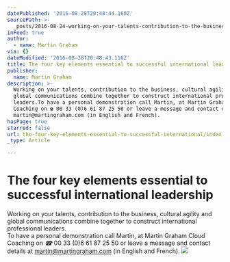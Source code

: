 ```yaml
---
datePublished: '2016-08-28T20:48:44.160Z'
sourcePath: >-
  _posts/2016-08-24-working-on-your-talents-contribution-to-the-business-cultu.md
inFeed: true
author:
  - name: Martin Graham
via: {}
dateModified: '2016-08-28T20:48:43.116Z'
title: The four key elements essential to successful international leadership
publisher:
  name: Martin Graham
description: >-
  Working on your talents, contribution to the business, cultural agility and
  global communications combine together to construct international professional
  leaders.To have a personal demonstration call Martin, at Martin Graham Cloud
  Coaching on ☎ 00 33 (0)6 61 87 25 50 or leave a message and contact details at
  martin@martingraham.com (in English and French).
hasPage: true
starred: false
url: the-four-key-elements-essential-to-successful-international/index.html
_type: Article

---
```

# The four key elements essential to successful international leadership

Working on your talents, contribution to the business, cultural agility and global communications combine together to construct international professional leaders.  
To have a personal demonstration call Martin, at Martin Graham Cloud Coaching on _☎_ 00 33 (0)6 61 87 25 50 or leave a message and contact details at martin@martingraham.com (in English and French).
![](https://the-grid-user-content.s3-us-west-2.amazonaws.com/80978e21-fbfb-4f60-adc4-417a2a289154.png)